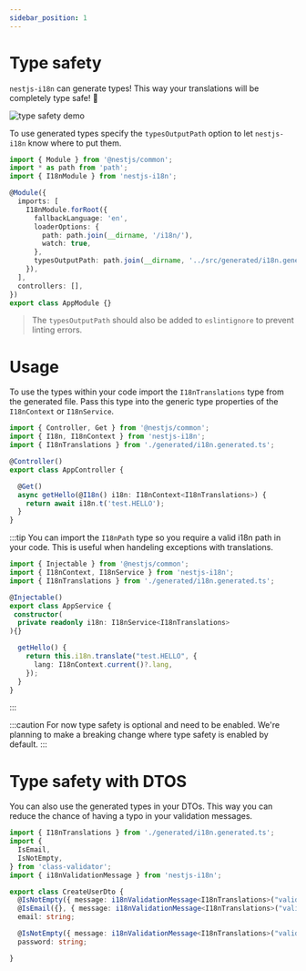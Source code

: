 ```yaml
---
sidebar_position: 1
---
```


# Type safety

`nestjs-i18n` can generate types! This way your translations will be completely type safe! 🎉

![type safety demo](./../../static/img/type-safety.gif)

To use generated types specify the `typesOutputPath` option to let `nestjs-i18n` know where to put them.

```typescript title="src/app.module.ts"
import { Module } from '@nestjs/common';
import * as path from 'path';
import { I18nModule } from 'nestjs-i18n';

@Module({
  imports: [
    I18nModule.forRoot({
      fallbackLanguage: 'en',
      loaderOptions: {
        path: path.join(__dirname, '/i18n/'),
        watch: true,
      },
      typesOutputPath: path.join(__dirname, '../src/generated/i18n.generated.ts'),
    }),
  ],
  controllers: [],
})
export class AppModule {}
```

> The `typesOutputPath` should also be added to `eslintignore` to prevent linting errors.

# Usage

To use the types within your code import the `I18nTranslations` type from the generated file. Pass this type into the generic type properties of the `I18nContext` or `I18nService`.

```typescript title="src/app.controller.ts"
import { Controller, Get } from '@nestjs/common';
import { I18n, I18nContext } from 'nestjs-i18n';
import { I18nTranslations } from './generated/i18n.generated.ts';

@Controller()
export class AppController {

  @Get()
  async getHello(@I18n() i18n: I18nContext<I18nTranslations>) {
    return await i18n.t('test.HELLO');
  }
}
```

:::tip
You can import the `I18nPath` type so you require a valid i18n path in your code. This is useful when handeling exceptions with translations.

```typescript title="src/app.service.ts"
import { Injectable } from '@nestjs/common';
import { I18nContext, I18nService } from 'nestjs-i18n';
import { I18nTranslations } from './generated/i18n.generated.ts';

@Injectable()
export class AppService {
 constructor(
  private readonly i18n: I18nService<I18nTranslations>
){}

  getHello() {
    return this.i18n.translate("test.HELLO", {
      lang: I18nContext.current()?.lang,
    });
  }
}
```
:::

:::caution
For now type safety is optional and need to be enabled. We're planning to make a breaking change where type safety is enabled by default.
:::

# Type safety with DTOS

You can also use the generated types in your DTOs. This way you can reduce the chance of having a typo in your validation messages.

```typescript title="src/craete-user.dto.ts"
import { I18nTranslations } from './generated/i18n.generated.ts';
import {
  IsEmail,
  IsNotEmpty,
} from 'class-validator';
import { i18nValidationMessage } from 'nestjs-i18n';

export class CreateUserDto {
  @IsNotEmpty({ message: i18nValidationMessage<I18nTranslations>("validation.isNotEmpty")})
  @IsEmail({}, { message: i18nValidationMessage<I18nTranslations>("validation.isEmail")})
  email: string;

  @IsNotEmpty({ message: i18nValidationMessage<I18nTranslations>("validation.isNotEmpty")})
  password: string;

}

```
